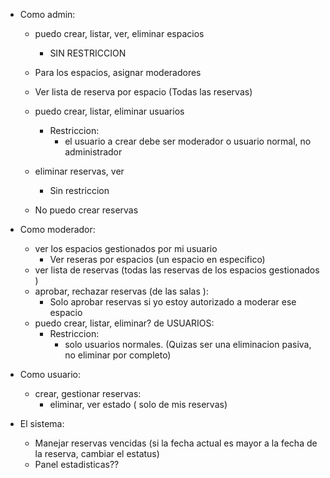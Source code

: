 - Como admin:
    - puedo crear, listar, ver, eliminar espacios 
        - SIN RESTRICCION
    - Para los espacios, asignar moderadores
    - Ver lista de reserva por espacio (Todas las reservas)
    - puedo crear, listar, eliminar usuarios
        - Restriccion: 
            - el usuario a crear debe ser moderador o usuario normal, no administrador
    - eliminar reservas, ver
        - Sin restriccion

    - No puedo crear reservas


- Como moderador:
    - ver los espacios gestionados por mi usuario
        - Ver reseras por espacios (un espacio en especifico)
    - ver lista de reservas (todas las reservas de los espacios gestionados )
    - aprobar, rechazar reservas (de las salas ):
        - Solo aprobar reservas si yo estoy autorizado a moderar ese espacio
    - puedo crear, listar, eliminar? de USUARIOS:
        - Restriccion:
            - solo usuarios normales. (Quizas ser una eliminacion pasiva, no eliminar por completo)


- Como usuario:
    - crear, gestionar reservas:
        - eliminar, ver estado ( solo de mis reservas)


- El sistema:
    -  Manejar reservas vencidas (si la fecha actual es mayor a la fecha de la reserva, cambiar el estatus)
    - Panel estadisticas??

